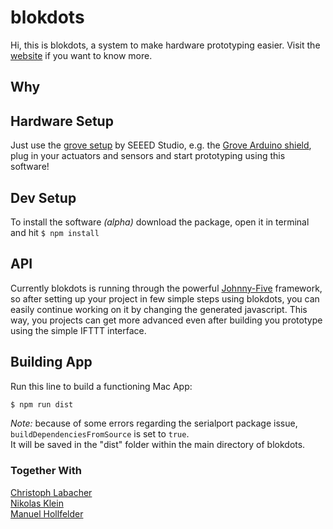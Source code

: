 # blokdots
Hi, this is blokdots, a system to make hardware prototyping easier. Visit the [website](http://blokdots.com) if you want to know more.

## Why

## Hardware Setup
Just use the [grove setup](https://www.seeedstudio.com/category/Grove-c-1003.html?p=0) by SEEED Studio, e.g. the [Grove Arduino shield](https://www.exp-tech.de/module/seeed-grove-system/4778/seeed-studio-grove-base-shield-v2), plug in your actuators and sensors and start prototyping using this software!

## Dev Setup
To install the software *(alpha)* download the package, open it in terminal and hit ```$ npm install```

## API
Currently blokdots is running through the powerful [Johnny-Five](http://johnny-five.io) framework, so after setting up your project in few simple steps using blokdots, you can easily continue working on it by changing the generated javascript. This way, you projects can get more advanced even after building you prototype using the simple IFTTT interface.

## Building App
Run this line to build a functioning Mac App:  
```sh  
$ npm run dist  
```

*Note:* because of some errors regarding the serialport package issue, ```buildDependenciesFromSource``` is set to ```true```.  
It will be saved in the "dist" folder within the main directory of blokdots.

### Together With
[Christoph Labacher](https://www.christophlabacher.com)  
[Nikolas Klein](http://nikolasklein.de)  
[Manuel Hollfelder](https://github.com/mhollfelder)
